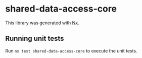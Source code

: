 # shared-data-access-core

This library was generated with [Nx](https://nx.dev).

## Running unit tests

Run `nx test shared-data-access-core` to execute the unit tests.
